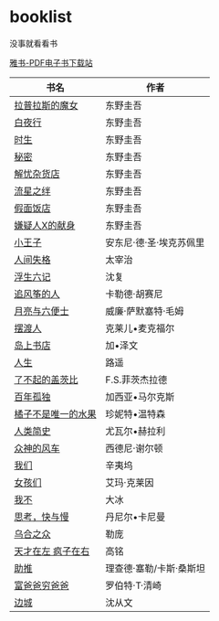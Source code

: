 # booklist
没事就看看书 

[雅书-PDF电子书下载站](https://yabook.org/) 

书名 | 作者
---------| -------------
[拉普拉斯的魔女](https://book.douban.com/subject/26920165/) | 东野圭吾  
[白夜行](https://book.douban.com/subject/10554308/) | 东野圭吾  
[时生](https://book.douban.com/subject/26387514/) | 东野圭吾  
[秘密](https://book.douban.com/subject/27115970/) | 东野圭吾  
[解忧杂货店](https://book.douban.com/subject/25862578/) | 东野圭吾  
[流星之绊](https://book.douban.com/subject/26774897/) | 东野圭吾  
[假面饭店](https://book.douban.com/subject/26853726/) | 东野圭吾  
[嫌疑人X的献身](https://book.douban.com/subject/3211779/) | 东野圭吾 
[小王子](https://book.douban.com/subject/20443559/) | 安东尼·德·圣·埃克苏佩里  
[人间失格](https://book.douban.com/subject/6973970/) | 太宰治  
[浮生六记](https://book.douban.com/subject/1050465/) | 沈复  
[追风筝的人](https://book.douban.com/subject/1770782/) | 卡勒德·胡赛尼
[月亮与六便士](https://book.douban.com/subject/26954760/) | 威廉·萨默塞特·毛姆
[摆渡人](https://book.douban.com/subject/26356948/) | 克莱儿•麦克福尔
[岛上书店](https://book.douban.com/subject/26340138/) | 加•泽文
[人生](https://book.douban.com/subject/10562233/) | 路遥
[了不起的盖茨比](https://book.douban.com/subject/30337650/) | F.S.菲茨杰拉德
[百年孤独](https://book.douban.com/subject/6082808/) | 加西亚•马尔克斯
[橘子不是唯一的水果](https://book.douban.com/subject/27622171/) | 珍妮特•温特森
[人类简史](https://book.douban.com/subject/26953606/) | 尤瓦尔•赫拉利
[众神的风车](https://book.douban.com/subject/25837335/) | 西德尼·谢尔顿  
[我们](https://book.douban.com/subject/26671435/) | 辛夷坞  
[女孩们](https://book.douban.com/subject/27185831/) | 艾玛·克莱因
[我不](https://book.douban.com/subject/27115882/) | 大冰
[思考，快与慢](https://book.douban.com/subject/10785583/) | 丹尼尔•卡尼曼 
[乌合之众](https://book.douban.com/subject/1012611/) | 勒庞 
[天才在左 疯子在右](https://book.douban.com/subject/26666472/) | 高铭  
[助推](https://book.douban.com/subject/30128227/) | 理查德·塞勒/卡斯·桑斯坦  
[富爸爸穷爸爸](https://book.douban.com/subject/3291111/) | 罗伯特·T·清崎  
[边城](https://book.douban.com/subject/1057244/) | 沈从文
